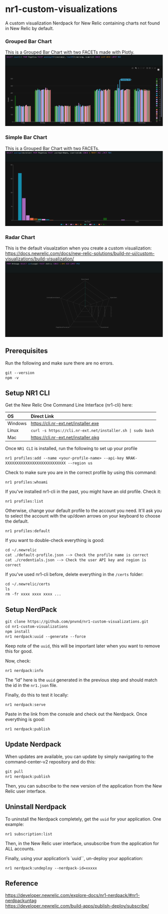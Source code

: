 # nr1-custom-visualizations
A custom visualization Nerdpack for New Relic containing charts not found in New Relic by default.

### Grouped Bar Chart
This is a Grouped Bar Chart with two FACETs made with Plotly.
![Grouped Bar Chart](/visualizations/grouped-bar-chart/grouped-bar-chart.png)

### Simple Bar Chart
This is a Grouped Bar Chart with two FACETs.
![Simple Bar Chart](/visualizations/simple-bar-chart/simple-bar-chart.png)

### Radar Chart
This is the default visualzation when you create a custom visualization:  
https://docs.newrelic.com/docs/new-relic-solutions/build-nr-ui/custom-visualizations/build-visualization/
![Radar Chart](/visualizations/radar-chart/radar-chart.png)

## Prerequisites

Run the following and make sure there are no errors.

```
git --version
npm -v
```

## Setup NR1 CLI
Get the New Relic One Command Line Interface (nr1-cli) here:

| OS | Direct Link |
| :- | :---------- |
| Windows | https://cli.nr-ext.net/installer.exe |
| Linux | `curl -s https://cli.nr-ext.net/installer.sh \| sudo bash` |
| Mac | https://cli.nr-ext.net/installer.pkg |

Once `NR1 CLI` is installed, run the following to set up your profile
```
nr1 profiles:add --name <your-profile-name> --api-key NRAK-XXXXXXXXXXXXXXXXXXXXXXXXXXX --region us
```

Check to make sure you are in the correct profile by using this command:
```
nr1 profiles:whoami
```

If you've installed nr1-cli in the past, you might have an old profile. Check it:
```
nr1 profiles:list
```

Otherwise, change your default profile to the account you need. It'll ask you to select the account with the up/down arrows on your keyboard to choose the default.
```
nr1 profiles:default
```

If you want to double-check everything is good:
```
cd ~/.newrelic
cat ./default-profile.json --> Check the profile name is correct
cat ./credentials.json --> Check the user API key and region is correct
```

If you've used nr1-cli before, delete everything in the `/certs` folder:
```
cd ~/.newrelic/certs
ls
rm -fr xxxx xxxx xxxx ...
```

## Setup NerdPack

```
git clone https://github.com/pnvnd/nr1-custom-visualizations.git
cd nr1-custom-visualizations
npm install
nr1 nerdpack:uuid --generate --force
```

Keep note of the `uuid`, this will be important later when you want to remove this for good.

Now, check:
```
nr1 nerdpack:info
```
The “id” here is the `uuid` generated in the previous step and should match the id in the `nr1.json` file.

Finally, do this to test it locally:
```
nr1 nerdpack:serve
```

Paste in the link from the console and check out the Nerdpack.  Once everything is good:

```
nr1 nerdpack:publish
```

## Update Nerdpack
When updates are available, you can update by simply navigating to the command-center-v2 repository and do this:
```
git pull
nr1 nerdpack:publish
```

Then, you can subscribe to the new version of the application from the New Relic user interface.

## Uninstall Nerdpack
To uninstall the Nerdpack completely, get the `uuid` for your application. One example:
```
nr1 subscription:list
```
Then, in the New Relic user interface, unsubscribe from the application for ALL accounts.

Finally, using your application’s `uuid``, un-deploy your application:
```
nr1 nerdpack:undeploy --nerdpack-id=xxxxx
```
## Reference
https://developer.newrelic.com/explore-docs/nr1-nerdpack/#nr1-nerdpackuntag  
https://developer.newrelic.com/build-apps/publish-deploy/subscribe/

